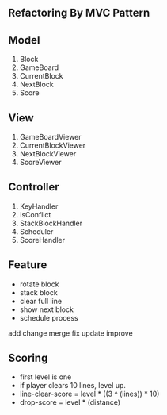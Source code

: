 ## Refactoring By MVC Pattern

## Model
1. Block
2. GameBoard
3. CurrentBlock
4. NextBlock
5. Score

## View
1. GameBoardViewer
2. CurrentBlockViewer
3. NextBlockViewer
4. ScoreViewer

## Controller
1. KeyHandler
2. isConflict
3. StackBlockHandler
4. Scheduler
5. ScoreHandler

## Feature
* rotate block
* stack block
* clear full line
* show next block
* schedule process 

add change merge fix update improve

## Scoring
* first level is one
* if player clears 10 lines, level up.
* line-clear-score = level * ((3 ^ (lines)) * 10)
* drop-score = level * (distance)



